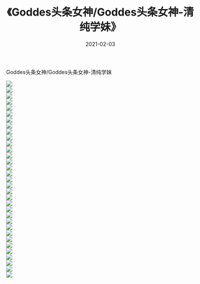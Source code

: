 ﻿---
layout: post
title:  《Goddes头条女神/Goddes头条女神-清纯学妹》
date:   2021-02-03
img: http://img.660000.xyz/Sharelink/网络美图/2021/Goddes头条女神/Goddes头条女神-清纯学妹/000.jpg
categories: [美女, 清纯, 唯美]
---

Goddes头条女神/Goddes头条女神-清纯学妹

 ![](http://img.660000.xyz/Sharelink/网络美图/2021/Goddes头条女神/Goddes头条女神-清纯学妹/001.jpg) <br>![](http://img.660000.xyz/Sharelink/网络美图/2021/Goddes头条女神/Goddes头条女神-清纯学妹/002.jpg) <br>![](http://img.660000.xyz/Sharelink/网络美图/2021/Goddes头条女神/Goddes头条女神-清纯学妹/003.jpg) <br>![](http://img.660000.xyz/Sharelink/网络美图/2021/Goddes头条女神/Goddes头条女神-清纯学妹/004.jpg) <br>![](http://img.660000.xyz/Sharelink/网络美图/2021/Goddes头条女神/Goddes头条女神-清纯学妹/005.jpg) <br>![](http://img.660000.xyz/Sharelink/网络美图/2021/Goddes头条女神/Goddes头条女神-清纯学妹/006.jpg) <br>![](http://img.660000.xyz/Sharelink/网络美图/2021/Goddes头条女神/Goddes头条女神-清纯学妹/007.jpg) <br>![](http://img.660000.xyz/Sharelink/网络美图/2021/Goddes头条女神/Goddes头条女神-清纯学妹/008.jpg) <br>![](http://img.660000.xyz/Sharelink/网络美图/2021/Goddes头条女神/Goddes头条女神-清纯学妹/009.jpg) <br>![](http://img.660000.xyz/Sharelink/网络美图/2021/Goddes头条女神/Goddes头条女神-清纯学妹/010.jpg) <br>![](http://img.660000.xyz/Sharelink/网络美图/2021/Goddes头条女神/Goddes头条女神-清纯学妹/011.jpg) <br>![](http://img.660000.xyz/Sharelink/网络美图/2021/Goddes头条女神/Goddes头条女神-清纯学妹/012.jpg) <br>![](http://img.660000.xyz/Sharelink/网络美图/2021/Goddes头条女神/Goddes头条女神-清纯学妹/013.jpg) <br>![](http://img.660000.xyz/Sharelink/网络美图/2021/Goddes头条女神/Goddes头条女神-清纯学妹/014.jpg) <br>![](http://img.660000.xyz/Sharelink/网络美图/2021/Goddes头条女神/Goddes头条女神-清纯学妹/015.jpg) <br>![](http://img.660000.xyz/Sharelink/网络美图/2021/Goddes头条女神/Goddes头条女神-清纯学妹/016.jpg) <br>![](http://img.660000.xyz/Sharelink/网络美图/2021/Goddes头条女神/Goddes头条女神-清纯学妹/017.jpg) <br>![](http://img.660000.xyz/Sharelink/网络美图/2021/Goddes头条女神/Goddes头条女神-清纯学妹/018.jpg) <br>![](http://img.660000.xyz/Sharelink/网络美图/2021/Goddes头条女神/Goddes头条女神-清纯学妹/019.jpg) <br>![](http://img.660000.xyz/Sharelink/网络美图/2021/Goddes头条女神/Goddes头条女神-清纯学妹/020.jpg) <br>![](http://img.660000.xyz/Sharelink/网络美图/2021/Goddes头条女神/Goddes头条女神-清纯学妹/021.jpg) <br>![](http://img.660000.xyz/Sharelink/网络美图/2021/Goddes头条女神/Goddes头条女神-清纯学妹/022.jpg) <br>![](http://img.660000.xyz/Sharelink/网络美图/2021/Goddes头条女神/Goddes头条女神-清纯学妹/023.jpg) <br>![](http://img.660000.xyz/Sharelink/网络美图/2021/Goddes头条女神/Goddes头条女神-清纯学妹/024.jpg) <br>![](http://img.660000.xyz/Sharelink/网络美图/2021/Goddes头条女神/Goddes头条女神-清纯学妹/025.jpg) <br>![](http://img.660000.xyz/Sharelink/网络美图/2021/Goddes头条女神/Goddes头条女神-清纯学妹/026.jpg) <br>![](http://img.660000.xyz/Sharelink/网络美图/2021/Goddes头条女神/Goddes头条女神-清纯学妹/027.jpg) <br>![](http://img.660000.xyz/Sharelink/网络美图/2021/Goddes头条女神/Goddes头条女神-清纯学妹/028.jpg) <br>![](http://img.660000.xyz/Sharelink/网络美图/2021/Goddes头条女神/Goddes头条女神-清纯学妹/029.jpg) <br>![](http://img.660000.xyz/Sharelink/网络美图/2021/Goddes头条女神/Goddes头条女神-清纯学妹/030.jpg) <br>![](http://img.660000.xyz/Sharelink/网络美图/2021/Goddes头条女神/Goddes头条女神-清纯学妹/031.jpg) <br>![](http://img.660000.xyz/Sharelink/网络美图/2021/Goddes头条女神/Goddes头条女神-清纯学妹/032.jpg) <br>![](http://img.660000.xyz/Sharelink/网络美图/2021/Goddes头条女神/Goddes头条女神-清纯学妹/033.jpg) <br>